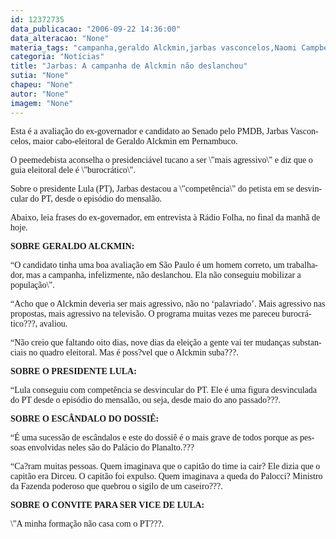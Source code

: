 ```yaml
---
id: 12372735
data_publicacao: "2006-09-22 14:36:00"
data_alteracao: "None"
materia_tags: "campanha,geraldo Alckmin,jarbas vasconcelos,Naomi Campbell"
categoria: "Notícias"
title: "Jarbas: A campanha de Alckmin não deslanchou"
sutia: "None"
chapeu: "None"
autor: "None"
imagem: "None"
---
```

<p><P class=MsoNormal><SPAN lang=PT-BR><FONT face=Verdana>Esta é a avaliação do&nbsp;ex-governador e candidato ao Senado pelo PMDB, Jarbas Vasconcelos, maior cabo-eleitoral de Geraldo Alckmin em Pernambuco.</FONT></SPAN></P></p>
<p><P class=MsoNormal><SPAN lang=PT-BR><FONT face=Verdana>O peemedebista aconselha o presidenciável tucano&nbsp;a ser \"mais agressivo\" e diz que o guia eleitoral dele é \"burocrático\". </FONT></SPAN></P></p>
<p><P class=MsoNormal><SPAN lang=PT-BR><FONT face=Verdana>Sobre o presidente Lula (PT), Jarbas destacou a \"competência\" do petista em se desvincular do PT, desde o episódio do mensalão.</FONT></SPAN></P></p>
<p><P class=MsoNormal><SPAN lang=PT-BR><FONT face=Verdana>Abaixo, leia frases do ex-governador, em entrevista&nbsp;à Rádio Folha, no final da manhã de hoje.</FONT></SPAN></P></p>
<p><P class=MsoNormal><SPAN lang=PT-BR><FONT face=Verdana><STRONG>SOBRE GERALDO ALCKMIN:</STRONG></FONT></SPAN></P></p>
<p><P class=MsoNormal><SPAN lang=PT-BR><FONT face=Verdana>“O candidato tinha uma boa avaliação em São Paulo é um homem correto, um trabalhador, mas a campanha, infelizmente, não deslanchou. Ela não conseguiu mobilizar a população\". </FONT></SPAN></P></p>
<p><P class=MsoNormal><SPAN lang=PT-BR><FONT face=Verdana>“Acho que o Alckmin deveria ser mais agressivo, não no ‘palavriado’. Mais agressivo nas propostas, mais agressivo na televisão. O programa muitas vezes me pareceu burocrático???, avaliou. </FONT></SPAN></P></p>
<p><P class=MsoNormal><SPAN lang=PT-BR><SPAN lang=PT-BR><FONT face=Verdana>“Não creio que faltando oito dias, nove dias da eleição a gente vai ter mudanças substanciais no quadro eleitoral. Mas é poss?vel que o Alckmin suba???. </FONT></SPAN></SPAN></P></p>
<p><P class=MsoNormal><SPAN lang=PT-BR><FONT face=Verdana><STRONG>SOBRE O PRESIDENTE LULA:</STRONG></FONT></SPAN></P></p>
<p><P class=MsoNormal><SPAN lang=PT-BR><FONT face=Verdana>“Lula conseguiu com competência se desvincular do PT. Ele é uma figura desvinculada do PT desde o episódio do mensalão, ou seja, desde maio do ano passado???. </FONT></SPAN></P></p>
<p><P class=MsoNormal><SPAN lang=PT-BR><FONT face=Verdana><STRONG>SOBRE O ESCÂNDALO DO DOSSIÊ:</STRONG></FONT></SPAN></P></p>
<p><P class=MsoNormal><SPAN lang=PT-BR><FONT face=Verdana>“É uma sucessão de escândalos e este do dossiê é o mais grave de todos porque as pessoas envolvidas neles são do Palácio do Planalto.???</FONT></SPAN></P></p>
<p><P class=MsoNormal><SPAN lang=PT-BR><SPAN lang=PT-BR><FONT face=Verdana>“Ca?ram muitas pessoas. Quem imaginava que o capitão do time ia cair? Ele dizia que o capitão era Dirceu. O capitão foi expulso. Quem imaginava a queda do Palocci? Ministro da Fazenda poderoso que quebrou o sigilo de um caseiro???.</FONT></SPAN></SPAN></P></p>
<p><P class=MsoNormal><SPAN lang=PT-BR><FONT face=Verdana><STRONG>SOBRE O CONVITE PARA SER VICE DE LULA:</STRONG></FONT></SPAN></P></p>
<p><P class=MsoNormal><SPAN lang=PT-BR><FONT face=Verdana>\"A minha formação não casa com o PT???.</FONT></SPAN></P> </p>
